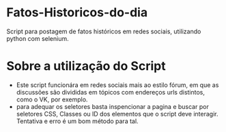 # Fatos-Historicos-do-dia
 Script para postagem de fatos históricos em redes sociais, utilizando python com selenium.


# Sobre a utilização do Script

 - Este script funcionára em redes sociais mais ao estilo fórum, em que as discussões são divididas em tópicos com endereços urls distintos, como o VK, por exemplo. 
 -  para adequar os seletores basta inspencionar a pagina e buscar por seletores CSS, Classes ou ID dos elementos que o script deve interagir. Tentativa e erro é um bom método para tal.
